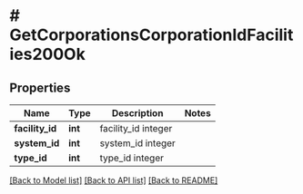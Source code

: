 # # GetCorporationsCorporationIdFacilities200Ok

## Properties

Name | Type | Description | Notes
------------ | ------------- | ------------- | -------------
**facility_id** | **int** | facility_id integer |
**system_id** | **int** | system_id integer |
**type_id** | **int** | type_id integer |

[[Back to Model list]](../../README.md#models) [[Back to API list]](../../README.md#endpoints) [[Back to README]](../../README.md)
